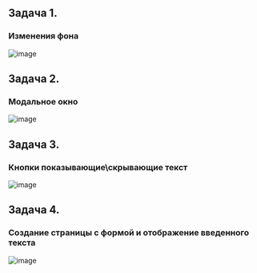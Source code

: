 ## Задача 1.   
### Изменения фона  
![image](https://user-images.githubusercontent.com/113675674/221540626-724e0e00-f794-430d-a636-2ed497f8170c.png)  

## Задача 2.   
### Модальное окно  

![image](https://user-images.githubusercontent.com/113675674/221542554-2498b9a6-b576-4890-9e3c-4bda4bc52117.png)  

## Задача 3.   
### Кнопки показывающие\скрывающие текст  

![image](https://user-images.githubusercontent.com/113675674/221579257-b48de727-a880-4c64-ab01-fdc7ffb00279.png)  

## Задача 4.   
### Создание страницы с формой и отображение введенного текста    

![image](https://user-images.githubusercontent.com/113675674/221582411-b455bac8-bf5d-4932-a633-1bf53100abea.png)


